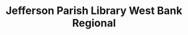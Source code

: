 ---
layout: repo
title: "Jefferson Parish Library West Bank Regional"
id: 25366
permalink: repos/25366/
---